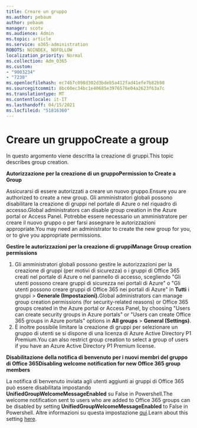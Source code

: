 ```yaml
---
title: Creare un gruppo
ms.author: pebaum
author: pebaum
manager: scotv
ms.audience: Admin
ms.topic: article
ms.service: o365-administration
ROBOTS: NOINDEX, NOFOLLOW
localization_priority: Normal
ms.collection: Adm_O365
ms.custom:
- "9003234"
- "7230"
ms.openlocfilehash: ec74b7c098d302d3bdeb5a412fad41efe7b82b98
ms.sourcegitcommit: 8bc60ec34bc1e40685e3976576e04a2623f63a7c
ms.translationtype: MT
ms.contentlocale: it-IT
ms.lasthandoff: 04/15/2021
ms.locfileid: "51816360"
---
```

# <a name="create-a-group"></a><span data-ttu-id="b980d-102">Creare un gruppo</span><span class="sxs-lookup"><span data-stu-id="b980d-102">Create a group</span></span>

<span data-ttu-id="b980d-103">In questo argomento viene descritta la creazione di gruppi.</span><span class="sxs-lookup"><span data-stu-id="b980d-103">This topic describes group creation.</span></span>

<span data-ttu-id="b980d-104">**Autorizzazione per la creazione di un gruppo**</span><span class="sxs-lookup"><span data-stu-id="b980d-104">**Permission to Create a Group**</span></span>

<span data-ttu-id="b980d-105">Assicurarsi di essere autorizzati a creare un nuovo gruppo.</span><span class="sxs-lookup"><span data-stu-id="b980d-105">Ensure you are authorized to create a new group.</span></span> <span data-ttu-id="b980d-106">Gli amministratori globali possono disabilitare la creazione di gruppi nel portale di Azure o nel riquadro di accesso.</span><span class="sxs-lookup"><span data-stu-id="b980d-106">Global administrators can disable group creation in the Azure portal or Access Panel.</span></span> <span data-ttu-id="b980d-107">Potrebbe essere necessario un amministratore per creare il nuovo gruppo o per farsi assegnare le autorizzazioni appropriate.</span><span class="sxs-lookup"><span data-stu-id="b980d-107">You may need an administrator to create the new group for you, or to give you appropriate permissions.</span></span>

<span data-ttu-id="b980d-108">**Gestire le autorizzazioni per la creazione di gruppi**</span><span class="sxs-lookup"><span data-stu-id="b980d-108">**Manage Group creation permissions**</span></span>

1. <span data-ttu-id="b980d-109">Gli amministratori globali possono gestire le autorizzazioni per la creazione di gruppi (per motivi di sicurezza) o i gruppi di Office 365 creati nel portale di Azure o nel pannello di accesso, scegliendo "Gli utenti possono creare gruppi di sicurezza nei portali di Azure" o "Gli utenti possono creare gruppi di Office 365 nei portali di Azure" in **Tutti** i gruppi  >  **Generale (Impostazioni).**</span><span class="sxs-lookup"><span data-stu-id="b980d-109">Global administrators can manage group creation permissions (for security-related reasons) or Office 365 groups created in the Azure portal or Access Panel, by choosing "Users can create security groups in Azure portals" or "Users can create Office 365 groups in Azure portals" options in **All groups** > **General (Settings)**.</span></span>
2. <span data-ttu-id="b980d-110">È inoltre possibile limitare la creazione di gruppi per selezionare un gruppo di utenti se si dispone di una licenza di Azure Active Directory P1 Premium.</span><span class="sxs-lookup"><span data-stu-id="b980d-110">You can also restrict group creation to select a group of users if you have an Azure Active Directory P1 Premium license.</span></span>

<span data-ttu-id="b980d-111">**Disabilitazione della notifica di benvenuto per i nuovi membri del gruppo di Office 365**</span><span class="sxs-lookup"><span data-stu-id="b980d-111">**Disabling welcome notification for new Office 365 group members**</span></span>

<span data-ttu-id="b980d-112">La notifica di benvenuto inviata agli utenti aggiunti ai gruppi di Office 365 può essere disabilitata impostando **UnifiedGroupWelcomeMessageEnabled** su False in Powershell.</span><span class="sxs-lookup"><span data-stu-id="b980d-112">The welcome notification sent to users who are added to Office 365 groups can be disabled by setting **UnifiedGroupWelcomeMessageEnabled** to False in Powershell.</span></span> <span data-ttu-id="b980d-113">Altre informazioni su questa impostazione [qui](https://docs.microsoft.com/powershell/module/exchange/set-unifiedgroup?view=exchange-ps&preserve-view=true).</span><span class="sxs-lookup"><span data-stu-id="b980d-113">Learn about this setting [here](https://docs.microsoft.com/powershell/module/exchange/set-unifiedgroup?view=exchange-ps&preserve-view=true).</span></span>

